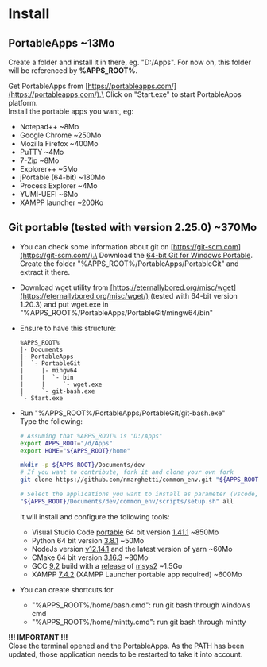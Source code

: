 # Install

## PortableApps ~13Mo

Create a folder and install it in there, eg. "D:/Apps". For now on, this folder will be referenced by **%APPS_ROOT%**.

Get PortableApps from [https://portableapps.com/](https://portableapps.com/).\
Click on "Start.exe" to start PortableApps platform.\
Install the portable apps you want, eg:

- Notepad++ ~8Mo
- Google Chrome ~250Mo
- Mozilla Firefox ~400Mo
- PuTTY ~4Mo
- 7-Zip ~8Mo
- Explorer++ ~5Mo
- jPortable (64-bit) ~180Mo
- Process Explorer ~4Mo
- YUMI-UEFI ~6Mo
- XAMPP launcher ~200Ko

## Git portable (tested with version 2.25.0) ~370Mo

- You can check some information about git on [https://git-scm.com](https://git-scm.com/).\
  Download the [64-bit Git for Windows Portable](https://github.com/git-for-windows/git/releases/download/v2.25.0.windows.1/PortableGit-2.25.0-64-bit.7z.exe).\
  Create the folder "%APPS_ROOT%/PortableApps/PortableGit" and extract it there.
- Download wget utility from [https://eternallybored.org/misc/wget](https://eternallybored.org/misc/wget/) (tested with 64-bit version 1.20.3) and put wget.exe in "%APPS_ROOT%/PortableApps/PortableGit/mingw64/bin"
- Ensure to have this structure:

  ```text
  %APPS_ROOT%
  |- Documents
  |- PortableApps
  |  `- PortableGit
  |     |- mingw64
  |     |  `- bin
  |     |     `- wget.exe
  |     `- git-bash.exe
  `- Start.exe
  ```

- Run "%APPS_ROOT%/PortableApps/PortableGit/git-bash.exe"\
  Type the following:

  ```bash
  # Assuming that %APPS_ROOT% is "D:/Apps"
  export APPS_ROOT="/d/Apps"
  export HOME="${APPS_ROOT}/home"

  mkdir -p ${APPS_ROOT}/Documents/dev
  # If you want to contribute, fork it and clone your own fork
  git clone https://github.com/nmarghetti/common_env.git "${APPS_ROOT}/Documents/dev/common_env"

  # Select the applications you want to install as parameter (vscode, node, cpp, xampp or all if you want them all)
  "${APPS_ROOT}/Documents/dev/common_env/scripts/setup.sh" all
  ```

  It will install and configure the following tools:

  - Visual Studio Code [portable](https://code.visualstudio.com/docs/editor/portable) 64 bit version [1.41.1](https://code.visualstudio.com/download) ~850Mo
  - Python 64 bit version [3.8.1](https://www.python.org/downloads/release/python-381/) ~50Mo
  - NodeJs version [v12.14.1](https://nodejs.org/dist/v12.14.1/) and the latest version of yarn ~60Mo
  - CMake 64 bit version [3.16.3](https://github.com/Kitware/CMake/releases/download/v3.16.3/cmake-3.16.3-win64-x64.zip) ~80Mo
  - GCC [9.2](https://gcc.gnu.org/onlinedocs/) build with a [release](http://repo.msys2.org/distrib/x86_64/) of [msys2](https://www.msys2.org/) ~1.5Go
  - XAMPP [7.4.2](https://www.apachefriends.org/download.html) (XAMPP Launcher portable app required) ~600Mo

- You can create shortcuts for
  - "%APPS_ROOT%/home/bash.cmd": run git bash through windows cmd
  - "%APPS_ROOT%/home/mintty.cmd": run git bash through mintty

**!!! IMPORTANT !!!**\
Close the terminal opened and the PortableApps. As the PATH has been updated, those application needs to be restarted to take it into account.
